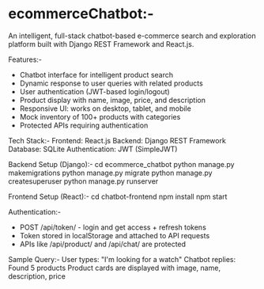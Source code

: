 # ecommerceChatbot:-
An intelligent, full-stack chatbot-based e-commerce search and exploration platform built with Django REST Framework and React.js.

Features:-
- Chatbot interface for intelligent product search
- Dynamic response to user queries with related products
- User authentication (JWT-based login/logout)
- Product display with name, image, price, and description
- Responsive UI: works on desktop, tablet, and mobile
- Mock inventory of 100+ products with categories
- Protected APIs requiring authentication
  
Tech Stack:-
  Frontend: React.js
  Backend: Django REST Framework
  Database: SQLite
  Authentication: JWT (SimpleJWT)

Backend Setup (Django):-
 cd ecommerce_chatbot
 python manage.py makemigrations
 python manage.py migrate
 python manage.py createsuperuser
 python manage.py runserver

Frontend Setup (React):-
 cd chatbot-frontend
 npm install
 npm start

Authentication:-
- POST /api/token/ - login and get access + refresh tokens
- Token stored in localStorage and attached to API requests
- APIs like /api/product/ and /api/chat/ are protected

Sample Query:-
  User types: "I'm looking for a watch"
  Chatbot replies: Found 5 products
  Product cards are displayed with image, name, description, price
